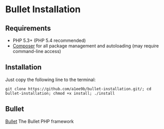 Bullet Installation
======

Requirements
------------

 * PHP 5.3+ (PHP 5.4 recommended)
 * [Composer](http://getcomposer.org) for all package management and
   autoloading (may require command-line access)

Installation
------------
Just copy the following line to the terminal:

    git clone https://github.com/a1ee9b/bullet-installation.git/; cd bullet-installation; chmod +x install; ./install

Bullet
------------
[Bullet](http://bulletphp.com/) The Bullet PHP framework